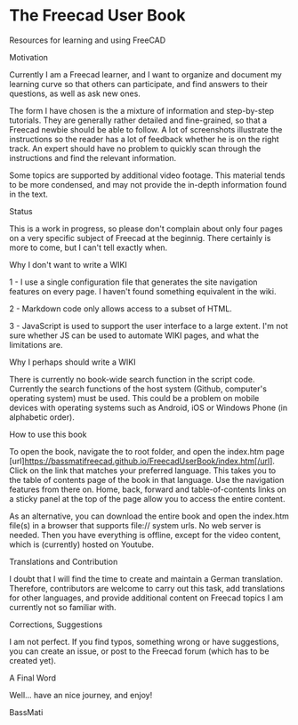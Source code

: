 # The Freecad User Book
Resources for learning and using FreeCAD

Motivation

Currently I am a Freecad learner, and I want to organize and document my learning curve so that others can participate, and find answers to their questions, as well as ask new ones.

The form I have chosen is the a mixture of information and step-by-step tutorials. They are generally rather detailed and fine-grained, so that a Freecad newbie should be able to follow. A lot of screenshots illustrate the instructions so the reader has a lot of feedback whether he is on the right track. An expert should have no problem to quickly scan through the instructions and find the relevant information.

Some topics are supported by additional video footage. This material tends to be more condensed, and may not provide the in-depth information found in the text.


Status

This is a work in progress, so please don't complain about only four pages on a very specific subject of Freecad at the beginnig. There certainly is more to come, but I can't tell exactly when.


Why I don't want to write a WIKI

1 - I use a single configuration file that generates the site navigation features on every page. I haven't found something equivalent in the wiki.  

2 - Markdown code only allows access to a subset of HTML.

3 - JavaScript is used to support the user interface to a large extent. I'm not sure whether JS can be used to automate WIKI pages, and what the limitations are.


Why I perhaps should write a WIKI

There is currently no book-wide search function in the script code. Currently the search functions of the host system (Github, computer's operating system) must be used. This could be a problem on mobile devices with operating systems such as Android, iOS or Windows Phone (in alphabetic order).


How to use this book

To open the book, navigate the to root folder, and open the index.htm page [url]https://bassmatifreecad.github.io/FreecadUserBook/index.htm[/url]. Click on the link that matches your preferred language. This takes you to the table of contents page of the book in that language. Use the navigation features from there on. Home, back, forward and table-of-contents links on a sticky panel at the top of the page allow you to access the entire content. 

As an alternative, you can download the entire book and open the index.htm file(s) in a browser that supports file:// system urls. No web server is needed. Then you have everything is offline, except for the video content, which is (currently) hosted on Youtube.


Translations and Contribution

I doubt that I will find the time to create and maintain a German translation. Therefore, contributors are welcome to carry out this task, add translations for other languages, and provide additional content on Freecad topics I am currently not so familiar with.


Corrections, Suggestions

I am not perfect. If you find typos, something wrong or have suggestions, you can create an issue, or post to the Freecad forum (which has to be created yet).


A Final Word

Well... have an nice journey, and enjoy!

BassMati
